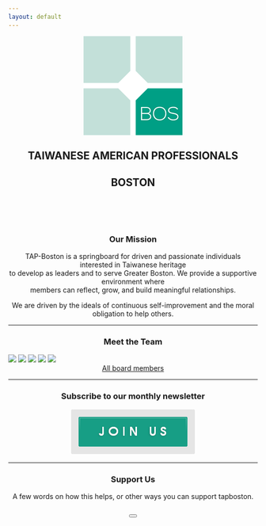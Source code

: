 ```yaml
---
layout: default
---
```

<p align="center">
   <img src="assets/images/tap-logo.png" align="middle">
</p>

<center>
  <h2 class="organization">TAIWANESE AMERICAN PROFESSIONALS</h2>	
  <h2 class="chapter">BOSTON</h2>
  <br/>
  <br/>
  <br/>
</center>

<center>
  <h3>Our Mission</h3>
</center>

<p align="center">
TAP-Boston is a springboard for driven and passionate individuals interested in Taiwanese heritage<br/>
to develop as leaders and to serve Greater Boston. We provide a supportive environment where<br/>
members can reflect, grow, and build meaningful relationships.
</p>

<p align="center">
We are driven by the ideals of continuous self-improvement and the moral obligation to help others.
</p>

***

<center>
  <h3>Meet the Team</h3>
</center>

<img src="{{ site.baseurl }}/assets/images/team-chyi-shin.png"/>
<img src="{{ site.baseurl }}/assets/images/team-karl.png"/>
<img src="{{ site.baseurl }}/assets/images/team-lloyd.png"/>
<img src="{{ site.baseurl }}/assets/images/team-li-ming.png"/>
<img src="{{ site.baseurl }}/assets/images/team-anthony.png"/>
<br/>

<center>
  <a href="{{ site.baseurl }}/about/leadership">All board members</a>
</center>

***

<center>
  <h3>Subscribe to our monthly newsletter</h3>
  <a href="#mailmunch-pop-121032" class="subscribeButton">
     <img src="/assets/images/join-us-button.png">
  </a>
</center>

***

<center>
  <h3>Support Us</h3>
  A few words on how this helps, or other ways you can support tapboston.<br/>
  <br/>
    <a href="https://www.paypal.me/tapbos">
      <button class="donate-button"></button>
    </a>
</center>